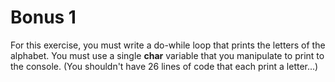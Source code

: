 # Bonus 1

For this exercise, you must write a do-while loop that prints the letters of the alphabet. You must use a single **char** variable that you manipulate to print to the console. (You shouldn't have 26 lines of code that each print a letter...)
